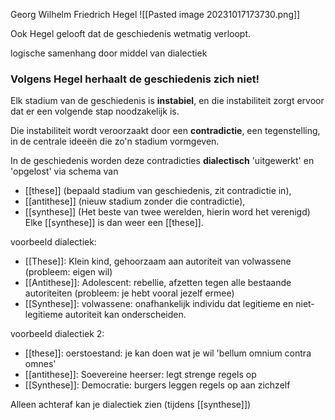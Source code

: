 Georg Wilhelm Friedrich Hegel
![[Pasted image 20231017173730.png]]


Ook Hegel gelooft dat de geschiedenis wetmatig verloopt.

logische samenhang door middel van dialectiek
### Volgens Hegel herhaalt de geschiedenis zich niet!

Elk stadium van de geschiedenis is **instabiel**, en die instabiliteit zorgt ervoor dat er een volgende stap noodzakelijk is.

Die instabiliteit wordt veroorzaakt door een **contradictie**, een tegenstelling, in de centrale ideeën die zo'n stadium vormgeven.

In de geschiedenis worden deze contradicties **dialectisch** 'uitgewerkt' en 'opgelost' via schema van 
- [[these]] (bepaald stadium van geschiedenis, zit contradictie in), 
- [[antithese]] (nieuw stadium zonder die contradictie), 
- [[synthese]] (Het beste van twee werelden, hierin word het verenigd)
Elke [[synthese]] is dan weer een [[these]].

voorbeeld dialectiek:
- [[These]]: Klein kind, gehoorzaam aan autoriteit van volwassene (probleem: eigen wil)
- [[Antithese]]: Adolescent: rebellie, afzetten tegen alle bestaande autoriteiten (probleem: je hebt vooral jezelf ermee)
- [[Synthese]]: volwassene: onafhankelijk individu dat legitieme en niet-legitieme autoriteit kan onderscheiden.

voorbeeld dialectiek 2:
- [[these]]: oerstoestand: je kan doen wat je wil 'bellum omnium contra omnes'
- [[antithese]]: Soevereine heerser: legt strenge regels op
- [[Synthese]]: Democratie: burgers leggen regels op aan zichzelf

Alleen achteraf kan je dialectiek zien (tijdens [[synthese]])



